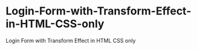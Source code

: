 # Login-Form-with-Transform-Effect-in-HTML-CSS-only
Login Form with Transform Effect in HTML CSS only
